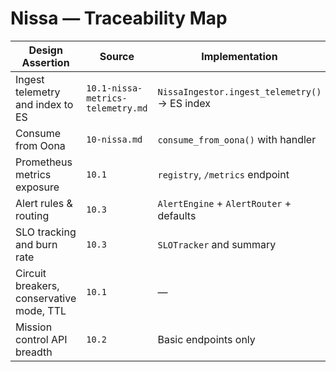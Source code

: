 # Nissa — Traceability Map

| Design Assertion | Source | Implementation | Tests |
| --- | --- | --- | --- |
| Ingest telemetry and index to ES | `10.1-nissa-metrics-telemetry.md` | `NissaIngestor.ingest_telemetry()` → ES index | `tests/nissa/test_observability.py::test_ingest_telemetry_records_metrics_and_indexes` |
| Consume from Oona | `10-nissa.md` | `consume_from_oona()` with handler | `tests/nissa/test_observability.py::test_consume_from_oona_ingests_packets` |
| Prometheus metrics exposure | `10.1` | `registry`, `/metrics` endpoint | `tests/nissa/test_observability.py::test_metrics_endpoint_serves_prometheus` |
| Alert rules & routing | `10.3` | `AlertEngine` + `AlertRouter` + defaults | `tests/nissa/test_observability.py::test_training_latency_alert_triggers_after_consecutive_breaches` |
| SLO tracking and burn rate | `10.3` | `SLOTracker` and summary | `tests/nissa/test_observability.py::test_slo_summary_reports_burn_rate` |
| Circuit breakers, conservative mode, TTL | `10.1` | — | — |
| Mission control API breadth | `10.2` | Basic endpoints only | `tests/nissa/test_observability.py` (summary exists) |

